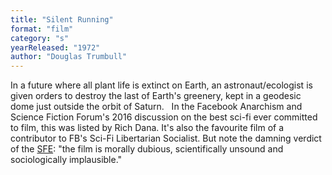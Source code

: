 ```yaml
---
title: "Silent Running"
format: "film"
category: "s"
yearReleased: "1972"
author: "Douglas Trumbull"
---
```

In a future where all plant life is extinct on Earth, an  astronaut/ecologist is given orders to destroy the last of Earth's greenery,  kept in a geodesic dome just outside the orbit of Saturn.
 
In the Facebook Anarchism and Science Fiction Forum's 2016  discussion on the best sci-fi ever committed to film, this was listed by Rich  Dana. It's also the favourite film of a contributor to FB's Sci-Fi Libertarian  Socialist. But note the damning verdict of the <a href="http://www.sf-encyclopedia.com/entry/silent_running">SFE</a>: "the film  is morally dubious, scientifically unsound and sociologically implausible."
 